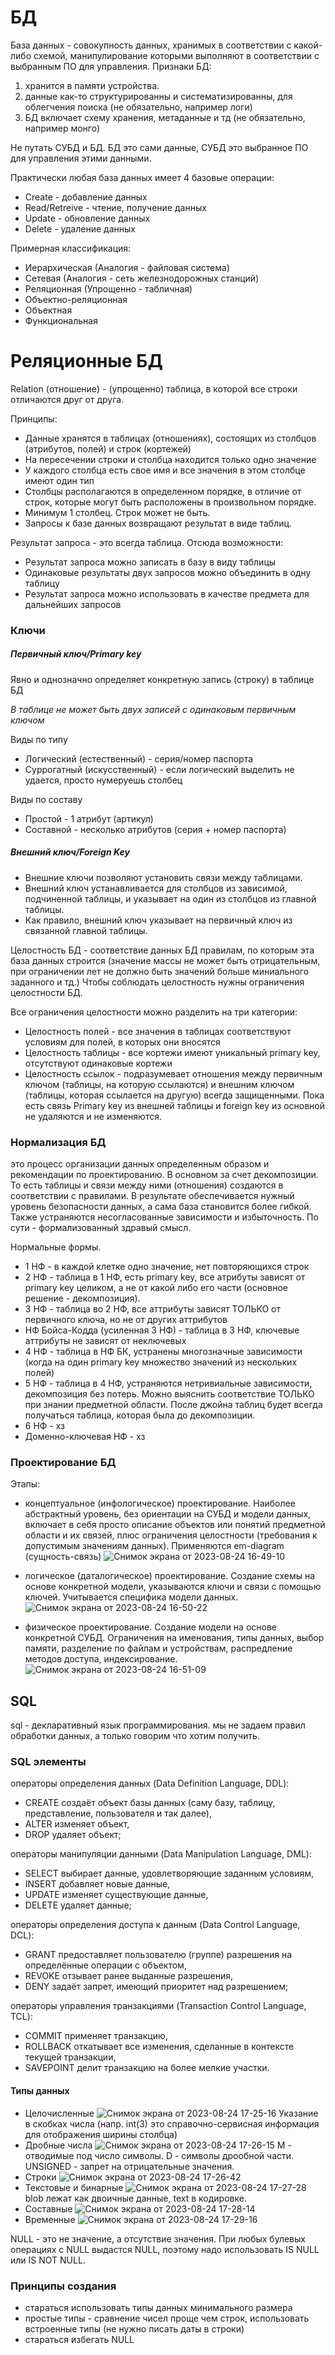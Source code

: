 # БД
База данных -  совокупность данных, хранимых в соответствии с какой-либо схемой, манипулирование которыми выполняют в соответствии с выбранным ПО для управления.
Признаки БД:
1) хранится в памяти устройства.
2) данные как-то структурированны и систематизированны, для облегчения поиска (не обязательно, например логи)
3) БД включает схему хранения, метаданные и тд (не обязательно, например монго)

Не путать СУБД и БД. БД это сами данные, СУБД это выбранное ПО для управления этими данными.

Практически любая база данных имеет 4 базовые операции:
- Create - добавление данных
- Read/Retreive - чтение, получение данных
- Update - обновление данных
- Delete - удаление данных

Примерная классификация:
- Иерархическая (Аналогия - файловая система)
- Сетевая (Аналогия - сеть железнодорожных станций)
- Реляционная (Упрощенно - табличная)
- Объектно-реляционная
- Объектная
- Функциональная

# Реляционные БД

Relation (отношение) - (упрощенно) таблица, в которой все строки отличаются друг от друга.

Принципы:
- Данные хранятся в таблицах (отношениях), состоящих из столбцов (атрибутов, полей) и строк (кортежей)
- На пересечении строки и столбца находится только одно значение
- У каждого столбца есть свое имя и все значения в этом столбце имеют один тип
- Столбцы располагаются в определенном порядке, в отличие от строк, которые могут быть расположены в произвольном порядке. 
- Минимум 1 столбец. Строк может не быть. 
- Запросы к базе данных возвращают результат в виде таблиц.

Результат запроса - это всегда таблица. Отсюда возможности:

- Результат запроса можно записать в базу в виду таблицы
- Одинаковые результаты двух запросов можно объединить в одну таблицу
- Результат запроса можно использовать в качестве предмета для дальнейших запросов

### Ключи

##### Первичный ключ/Primary key
Явно и однозначно определяет конкретную запись (строку) в таблице БД

*В таблице не может быть двух записей с одинаковым первичным ключом*

Виды по типу
- Логический (естественный) - серия/номер паспорта
- Суррогатный (искусственный) - если логический выделить не удается, просто нумеруешь столбец

Виды по составу
- Простой - 1 атрибут (артикул)
- Составной - несколько атрибутов (серия + номер паспорта)

##### Внешний ключ/Foreign Key
- Внешние ключи позволяют установить связи между таблицами. 
- Внешний ключ устанавливается для столбцов из зависимой, подчиненной таблицы, и указывает на один из столбцов из главной таблицы. 
- Как правило, внешний ключ указывает на первичный ключ из связанной главной таблицы.


Целостность БД - соответствие данных БД правилам, по которым эта база данных строится (значение массы не может быть отрицательным, при ограничении лет не должно быть значений больше миниального заданного и тд.)
Чтобы соблюдать целостность нужны ограничения целостности БД.

Все ограничения целостности можно разделить на три категории:
- Целостность полей - все значения в таблицах соответствуют условиям для полей, в которых они вносятся
- Целостность таблицы - все кортежи имеют уникальный primary key, отсутствуют одинаковые кортежи
- Целостность ссылок - подразумевает отношения между первичным ключом (таблицы, на которую ссылаются) и внешним ключом (таблицы, которая ссылается на другую) всегда защищенными. Пока есть связь Primary key из внешней таблицы и foreign key из основной не удаляются и не изменяются.



### Нормализация БД 
это процесс организации данных определенным образом и рекомендации по проектированию. В основном за счет декомпозиции.
То есть таблицы и связи между ними (отношения) создаются в соответствии с правилами. 
В результате обеспечивается нужный уровень безопасности данных, а сама база становится более гибкой. Также устраняются несогласованные зависимости и избыточность. 
По сути - формализованный здравый смысл.

Нормальные формы.
- 1 НФ - в каждой клетке одно значение, нет повторяющихся строк
- 2 НФ - таблица в 1 НФ, есть primary key, все атрибуты зависят от primary key целиком, а не от какой либо его части (основное решение - декомпозиция).
- 3 НФ - таблица во 2 НФ, все аттрибуты зависят ТОЛЬКО от первичного ключа, но не от других аттрибутов
- НФ Бойса-Кодда (усиленная 3 НФ) - таблица в 3 НФ, ключевые аттрибуты не зависят от неключевых
- 4 НФ - таблица в НФ БК, устранены многозначные зависимости (когда на один primary key множество значений из нескольких полей)
- 5 НФ - таблица в 4 НФ, устраняются нетривиальные зависимости, декомпозиция без потерь. Можно выяснить соответствие ТОЛЬКО при знании предметной области. После джойна таблиц будет всегда получаться таблица, которая была до декомпозиции.
- 6 НФ - хз
- Доменно-ключевая НФ - хз


### Проектирование БД

Этапы:
- концептуальное (инфологическое) проектирование. Наиболее абстрактный уровень, без ориентации на СУБД и модели данных, включает в себя просто описание объектов или понятий предметной области и их связей, плюс ограничения целостности (требования к допустимым значениям данных). Применяются em-diagram (сущность-связь)
![Снимок экрана от 2023-08-24 16-49-10](https://github.com/VladEgrv/KnowledgeBase/assets/89786420/1a62c361-b268-4da4-a082-4524d9cb129f)

- логическое (даталогическое) проектирование. Создание схемы на основе конкретной модели, указываются ключи и связи с помощью ключей. Учитывается специфика модели данных.
![Снимок экрана от 2023-08-24 16-50-22](https://github.com/VladEgrv/KnowledgeBase/assets/89786420/593159b5-b2e0-4d54-8c78-b80483e19d27)

- физическое проектирование. Создание модели на основе конкретной СУБД. Ограничения на именования, типы данных, выбор памяти, разделение по файлам и устройствам, распредление методов доступа, индексирование.
  ![Снимок экрана от 2023-08-24 16-51-09](https://github.com/VladEgrv/KnowledgeBase/assets/89786420/76b457f1-3ac3-4a08-a950-26f1d7807810)

## SQL
sql - декларативный язык программирования. мы не задаем правил обработки данных, а только говорим что хотим получить.
### SQL элементы

операторы определения данных (Data Definition Language, DDL):
- CREATE создаёт объект базы данных (саму базу, таблицу, представление, пользователя и так далее),
- ALTER изменяет объект,
- DROP удаляет объект;

операторы манипуляции данными (Data Manipulation Language, DML):
- SELECT выбирает данные, удовлетворяющие заданным условиям,
- INSERT добавляет новые данные,
- UPDATE изменяет существующие данные,
- DELETE удаляет данные;

операторы определения доступа к данным 
(Data Control Language, DCL):
- GRANT предоставляет пользователю (группе) разрешения на определённые операции с объектом,
- REVOKE отзывает ранее выданные разрешения,
- DENY задаёт запрет, имеющий приоритет над разрешением;

операторы управления транзакциями 
(Transaction Control Language, TCL):
- COMMIT применяет транзакцию,
- ROLLBACK откатывает все изменения, сделанные в контексте текущей транзакции,
- SAVEPOINT делит транзакцию на более мелкие участки.

#### Типы данных

- Целочисленные
![Снимок экрана от 2023-08-24 17-25-16](https://github.com/VladEgrv/KnowledgeBase/assets/89786420/6fd13b88-7c89-492c-a2a6-c3ddf376c938)
Указание в скобках числа (напр. int(3) это справочно-сервисная информация для отображения ширины столбца)
- Дробные числа
  ![Снимок экрана от 2023-08-24 17-26-15](https://github.com/VladEgrv/KnowledgeBase/assets/89786420/9b5a2e51-89bc-4b78-ad1d-2c91d0b1b009)
  М - отводимые под число символы. D - символы дрообной части. UNSIGNED - запрет на отрицательные значения.
- Строки
  ![Снимок экрана от 2023-08-24 17-26-42](https://github.com/VladEgrv/KnowledgeBase/assets/89786420/8c39f3b0-efd2-4a68-81bc-fca4fa53556c)
- Текстовые и бинарные
![Снимок экрана от 2023-08-24 17-27-28](https://github.com/VladEgrv/KnowledgeBase/assets/89786420/c6b79170-5772-487e-8bf4-782e8f2c5309)
blob лежат как двоичные данные, text в кодировке.
- Составные
  ![Снимок экрана от 2023-08-24 17-28-14](https://github.com/VladEgrv/KnowledgeBase/assets/89786420/eab048ab-4124-47cc-9ca6-7a42533d83be)
- Временные
  ![Снимок экрана от 2023-08-24 17-29-16](https://github.com/VladEgrv/KnowledgeBase/assets/89786420/2cf467d3-f4fe-4b2c-80b6-17af233f5b54)

NULL - это не значение, а отсутствие значения. При любых булевых операциях с NULL выдастся NULL, поэтому надо использовать IS NULL или IS NOT NULL.
  

### Принципы создания
- стараться использовать типы данных минимального размера
- простые типы - сравнение чисел проще чем строк, использовать встроенные типы (не нужно писать даты в строки)
- стараться избегать NULL

